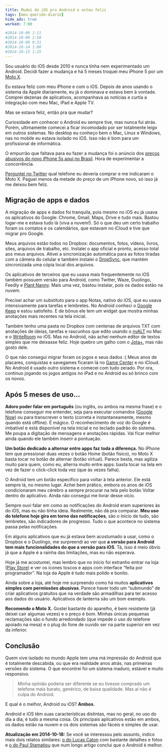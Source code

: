 ```yaml
---
title: Mudei do iOS pro Android e estou feliz
tags: [meu-querido-diario]
hide_ads: true
worked: 7:00

#2014-10-09 1:11
#2014-10-09 2:50
#2014-10-09 0:31
#2014-10-14 1:00
#2014-10-15 1:25
---
```


Sou usuário do iOS desde 2010 e nunca tinha nem experimentado um Android. Decidi fazer a mudança e há 5 meses troquei meu iPhone 5 por um [Moto X](http://www.submarino.com.br/linha/372415/celulares-e-telefonia-fixa/moto-x?franq=AFL-03-1744).

Eu estava feliz com meu iPhone e com o iOS. Depois de anos usando o sistema da Apple diariamente, eu já o dominava e estava bem à vontade. Comprei dezenas de aplicativos, acompanhava as notícias e curtia a integração com meu Mac, iPad e Apple TV.

Mas se estava feliz, então pra que mudar?

Curiosidade em conhecer o Android eu sempre tive, mas nunca fui atrás. Porém, ultimamente comecei a ficar incomodado por ser totalmente leigo em outros sistemas. No desktop eu conheço bem o Mac, Linux e Windows, nas no mobile eu estava isolado no iOS. Isso não é bom para um profissional de informática.

O empurrão que faltava para eu fazer a mudança foi o anúncio dos [preços abusivos do novo iPhone 5s aqui no Brasil](http://veja.abril.com.br/blog/impavido-colosso/a-preco-de-ouro-iphone-5s-vendido-no-brasil-e-o-mais-caro-do-mundo/). Hora de experimentar a concorrência.

[Perguntei no Twitter](https://twitter.com/oreio/status/459442483374878720) qual telefone eu deveria comprar e me indicaram o Moto X. Paguei menos da metade do preço de um iPhone novo, só isso já me deixou bem feliz.



## Migração de apps e dados

A migração de apps e dados foi tranquila, pois mesmo no iOS eu já usava os aplicativos do Google: Chrome, Gmail, Maps, Drive e tudo mais. Bastou logar-me e estava tudo lá (viva a nuvem!). Só o que deu um certo trabalho foram os contatos e os calendários, que estavam no iCloud e tive que migrar pro Google.

Meus arquivos estão todos no Dropbox: documentos, fotos, vídeos, livros, sites, arquivos de trabalho, etc. Instalei o app oficial e pronto, acesso total aos meus arquivos. Ativei a sincronização automática para as fotos tiradas com a câmera do celular e também instalei o [DropSync](https://play.google.com/store/apps/details?id=com.ttxapps.dropsync), que mantém sincronizada uma cópia local dos arquivos.

Os aplicativos de terceiros que eu usava mais frequentemente no iOS também possuem versão para Android, como Twitter, Waze, Duolingo, Feedly e [Plant Nanny](http://aurelio.net/blog/2014/09/20/plant-nanny/). Mais uma vez, bastou instalar, pois os dados estão na nuvem.

Precisei achar um substituto para o app Notas, nativo do iOS, que eu usava intensivamente para tarefas e lembretes. No Android conheci o [Google Keep](https://keep.google.com/) e estou satisfeito. E de bônus ele tem um widget que mostra minhas anotações mais recentes na tela inicial.

Também tenho uma pasta no Dropbox com centenas de arquivos TXT com anotações de ideias, tarefas e rascunhos que edito usando o [nvALT](http://brettterpstra.com/projects/nvalt/) no Mac e o [WriteRoom](http://www.hogbaysoftware.com/products/writeroom) no iOS. Mas no Android, não achei nenhum editor de textos simples que me deixasse feliz. Hoje quebro um galho com o [Jota+](https://play.google.com/store/apps/details?id=jp.sblo.pandora.jota.plus), mas não gosto dele.

O que não consegui migrar foram os jogos e seus dados :( Meus anos de placares, conquistas e savegames ficaram lá no [Game Center](http://en.wikipedia.org/wiki/Game_Center) e no iCloud. No Android é usado outro sistema e comecei com tudo zerado. Por ora, continuo jogando os jogos antigos no iPad e no Android eu só brinco com os novos.


## Após 5 meses de uso…

**Adoro poder falar em português** (ou inglês, ou ambos na mesma frase) e o telefone conseguir me entender, seja para executar comandos ([Google Now](http://www.google.com/landing/now/#whatisit)) ou para transcrever o texto (correta e instantaneamente, mesmo quando está offline). É mágico. O reconhecimento de voz do Google é imbatível e está disponível na tela inicial e no teclado padrão do sistema. Me poupa a digitação de mensagens e anotações rápidas. Vai ficar melhor ainda quando ele também inserir a pontuação.

**Um botão dedicado a alternar entre apps faz toda a diferença.** No iPhone tem que pressionar duas vezes o botão Home (botão físico), no Moto X basta tocar no botão de alternar (botão virtual). Parece besta, mas agiliza muito para quem, como eu, alterna muito entre apps: basta tocar na tela em vez de fazer o click-click toda vez (que às vezes falha).

O Android tem um botão específico para voltar à tela anterior. Ele está sempre lá, no mesmo lugar. Achei bem prático, embora os anos de iOS condicionaram meu cérebro a sempre procurar na tela pelo botão Voltar dentro do aplicativo. Ainda não consegui me livrar desse vício.

Sempre ouvi falar em como as notificações do Android eram superiores às do iOS, mas eu não tinha ideia. Realmente, não dá pra comparar. **Meu uso do telefone hoje gira em torno das notificações**, são o início de tudo, são lembretes, são indicadores de progresso. Tudo o que acontece no sistema passa pelas notificações.

Em alguns aplicativos que eu já estava bem acostumado a usar, como o Dropbox e o Duolingo, me surpreendi ao ver que **a versão para Android tem mais funcionalidades do que a versão para iOS**. Tá, isso é meio óbvio já que a Apple é a rainha das limitações, mas eu não esperava.

Hoje já me acostumei, mas lembro que no início foi estranho entrar na loja ([Play Store](https://play.google.com/store/apps)) e ver os ícones toscos e apps com interface “feita por programador”. Na loja da Apple é tudo mais polido e bonito.

Ainda sobre a loja, até hoje me surpreendo como há muitos **aplicativos simples com permissões abusivas**. Parece haver todo um “submundo” de criar aplicativos gratuitos que na verdade são armadilhas para ter acesso aos dados do usuário. Aplicativos de lanterna são um bom exemplo.

**Recomendo o Moto X.** Gostei bastante do aparelho, é bem resistente (já deixei cair algumas vezes) e o preço é bom. Minhas únicas pequenas reclamações são o fundo arredondado (que impede o uso do telefone apoiado na mesa) e o plug do fone de ouvido ser na parte superior em vez da inferior.


## Conclusão

Quem vive isolado no mundo Apple tem uma má impressão do Android que é totalmente descabida, ou que era realidade anos atrás, nas primeiras versões do sistema. O que encontrei foi um sistema maduro, estável e muito responsivo.

> Minha opinião poderia ser diferente se eu tivesse comprado um telefone mais barato, genérico, de baixa qualidade. Mas aí não é culpa do Android.

E qual é o melhor, Android ou iOS? **Ambos.**

Android e iOS têm suas características distintas, mas no geral, no uso do dia a dia, é tudo a mesma coisa. Os principais aplicativos estão em ambos, os dados estão na nuvem e os dois sistemas são fáceis e simples de usar.


**Atualização em 2014-10-18:** Se você se interessou pelo assunto, indico mais dois relatos similares: [o do Lucas Caton](http://blog.lucascaton.com.br/index.php/2013/09/28/ha-um-mes-eu-troquei-o-ios-pelo-android/) com bastante detalhes e fotos e [o do Paul Stamatiou](http://paulstamatiou.com/android-is-better/) que num longo artigo conclui que o Android é melhor.
